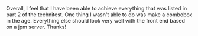 Overall, I feel that I have been able to achieve everything that was listed in part 2 of the technitest. One thing I wasn't able to do was make a combobox in the age. Everything else should look very well with the front end based on a jpm server. Thanks!
